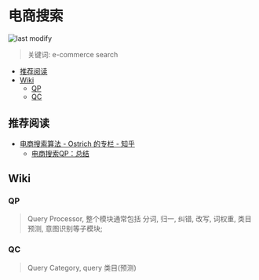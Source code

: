 电商搜索
===
<!--START_SECTION:badge-->

![last modify](https://img.shields.io/static/v1?label=last%20modify&message=2022-12-14%2000%3A44%3A12&color=yellowgreen&style=flat-square)

<!--END_SECTION:badge-->
<!--info
top: false
hidden: false
-->

> 关键词: e-commerce search

<!-- TOC -->
- [推荐阅读](#推荐阅读)
- [Wiki](#wiki)
    - [QP](#qp)
    - [QC](#qc)
<!-- TOC -->


## 推荐阅读
- [电商搜索算法 - Ostrich 的专栏 - 知乎](https://www.zhihu.com/column/c_1345405459457736704)
    - [电商搜索QP：总结](https://zhuanlan.zhihu.com/p/553378225)

## Wiki

### QP
> Query Processor, 整个模块通常包括 分词, 归一, 纠错, 改写, 词权重, 类目预测, 意图识别等子模块;


### QC
> Query Category, query 类目(预测)